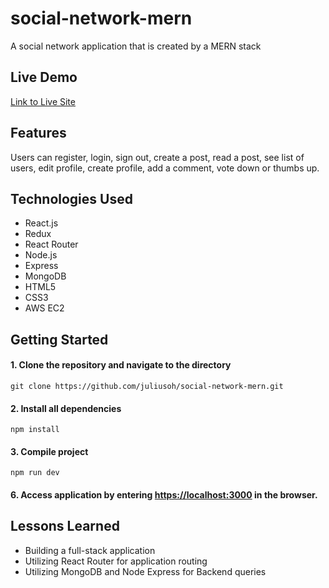 # social-network-mern
A social network application that is created by a MERN stack


## Live Demo
[Link to Live Site](https://lets-social.herokuapp.com/)

## Features
Users can register, login, sign out, create a post, read a post, see list of users, edit profile, create profile, add a comment, vote down or thumbs up.

## Technologies Used
* React.js
* Redux
* React Router
* Node.js
* Express
* MongoDB
* HTML5
* CSS3
* AWS EC2

## Getting Started
#### 1. Clone the repository and navigate to the directory
```shell
git clone https://github.com/juliusoh/social-network-mern.git
```

#### 2. Install all dependencies 
```shell
npm install
```

#### 3. Compile project
```shell
npm run dev
```

#### 6. Access application by entering [https://localhost:3000](https://localhost:3000) in the browser.


## Lessons Learned
* Building a full-stack application 
* Utilizing React Router for application routing
* Utilizing MongoDB and Node Express for Backend queries

